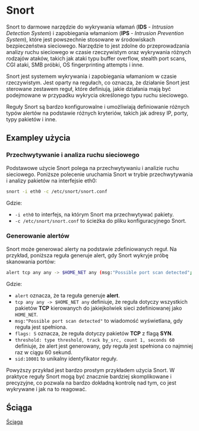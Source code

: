# Snort

Snort to darmowe narzędzie do wykrywania włamań (**IDS** - *Intrusion Detection System*) i zapobiegania włamaniom (**IPS** - *Intrusion Prevention System*), które jest powszechnie stosowane w środowiskach bezpieczeństwa sieciowego. Narzędzie to jest zdolne do przeprowadzania analizy ruchu sieciowego w czasie rzeczywistym oraz wykrywania różnych rodzajów ataków, takich jak ataki typu buffer overflow, stealth port scans, CGI ataki, SMB próbki, OS fingerprinting attempts i inne.

Snort jest systemem wykrywania i zapobiegania włamaniom w czasie rzeczywistym. Jest oparty na regułach, co oznacza, że działanie Snort jest sterowane zestawem reguł, które definiują, jakie działania mają być podejmowane w przypadku wykrycia określonego typu ruchu sieciowego.

Reguły Snort są bardzo konfigurowalne i umożliwiają definiowanie różnych typów alertów na podstawie różnych kryteriów, takich jak adresy IP, porty, typy pakietów i inne.

## Exampley użycia

### Przechwytywanie i analiza ruchu sieciowego

Podstawowe użycie Snort polega na przechwytywaniu i analizie ruchu sieciowego. Poniższe polecenie uruchamia Snort w trybie przechwytywania i analizy pakietów na interfejsie eth0:

```bash
snort -i eth0 -c /etc/snort/snort.conf
```

Gdzie:

- `-i eth0` to interfejs, na którym Snort ma przechwytywać pakiety.
- `-c /etc/snort/snort.conf` to ścieżka do pliku konfiguracyjnego Snort.
  
### Generowanie alertów

Snort może generować alerty na podstawie zdefiniowanych reguł. Na przykład, poniższa reguła generuje alert, gdy Snort wykryje próbę skanowania portów:

```bash
alert tcp any any -> $HOME_NET any (msg:"Possible port scan detected"; flags: S; threshold: type threshold, track by_src, count 1, seconds 60; sid:10001;)
```

Gdzie:

- `alert` oznacza, że ta reguła generuje **alert**.
- `tcp any any -> $HOME_NET any` definiuje, że reguła dotyczy wszystkich pakietów **TCP** kierowanych do jakiejkolwiek sieci zdefiniowanej jako `HOME_NET`.
- `msg:"Possible port scan detected"` to wiadomość wyświetlana, gdy reguła jest spełniona.
- `flags: S` oznacza, że reguła dotyczy pakietów **TCP** z flagą **SYN**.
- `threshold: type threshold, track by_src, count 1, seconds 60` definiuje, że alert jest generowany, gdy reguła jest spełniona co najmniej raz w ciągu $60$ sekund.
- `sid:10001` to unikalny identyfikator reguły.

Powyższy przykład jest bardzo prostym przykładem użycia Snort. W praktyce reguły Snort mogą być znacznie bardziej skomplikowane i precyzyjne, co pozwala na bardzo dokładną kontrolę nad tym, co jest wykrywane i jak na to reagować.

## Ściąga

[Ściąga](https://cdn.comparitech.com/wp-content/uploads/2019/07/Snort-Cheat-Sheet.pdf)
